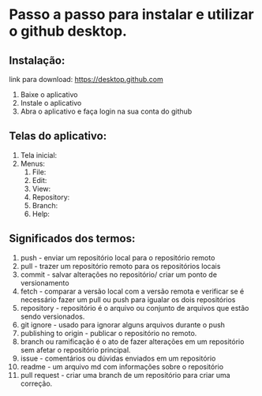 # Passo a passo para instalar e utilizar o github desktop.

## Instalação:

link para download: https://desktop.github.com

1. Baixe o aplicativo
2. Instale o aplicativo
3. Abra o aplicativo e faça login na sua conta do github

## Telas do aplicativo:

1. Tela inicial:
2. Menus:
   1. File:
   2. Edit:
   3. View:
   4. Repository:
   5. Branch:
   6. Help:
  
## Significados dos termos:

1. push - enviar um repositório local para o repositório remoto
2. pull - trazer um repositório remoto para os repositórios locais
3. commit - salvar alterações no repositório/ criar um ponto de versionamento
4. fetch - comparar a versão local com a versão remota e verificar se é necessário fazer um pull ou push para igualar os dois repositórios
5. repository - repositório é o arquivo ou conjunto de arquivos que estão sendo versionados.
6. git ignore - usado para ignorar alguns arquivos durante o push
7. publishing to origin - publicar o repositório no remoto.
8. branch ou ramificação é o ato de fazer alterações em um repositório sem afetar o repositório principal.
9. issue - comentários ou dúvidas enviados em um repositório
10. readme  - um arquivo md com informações sobre o repositório
11. pull request - criar uma branch de um repositório para criar uma correção.




